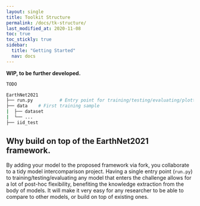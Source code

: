 ```yaml
---
layout: single
title: Toolkit Structure
permalink: /docs/tk-structure/
last_modified_at: 2020-11-08
toc: true
toc_stickly: true
sidebar:
  title: "Getting Started"
  nav: docs
---
```

**WIP, to be further developed.**


```bash
TODO

EarthNet2021
├── run.py			# Entry point for training/testing/evaluating/plotting
├── data 	# First training sample
|  ├── dataset
|  └── ...
├── iid_test
```

## Why build on top of the EarthNet2021 framework.

By adding your model to the proposed framework via fork, you collaborate to a tidy model intercomparison project. Having a single entry point (`run.py`) to training/testing/evaluating any model that enters the challenge allows for a lot of post-hoc flexibility, benefiting the knowledge extraction from the body of models. It will make it very easy for any researcher to be able to compare to other models, or build on top of existing ones.
